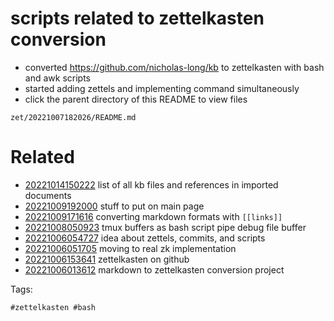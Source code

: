 # scripts related to zettelkasten conversion

- converted https://github.com/nicholas-long/kb to zettelkasten with bash and awk scripts
- started adding zettels and implementing command simultaneously
- click the parent directory of this README to view files

` zet/20221007182026/README.md `

# Related

- [20221014150222](/zet/20221014150222/README.md) list of all kb files and references in imported documents
- [20221009192000](/zet/20221009192000/README.md) stuff to put on main page
- [20221009171616](/zet/20221009171616/README.md) converting markdown formats with `[[links]]`
- [20221008050923](/zet/20221008050923/README.md) tmux buffers as bash script pipe debug file buffer
- [20221006054727](/zet/20221006054727/README.md) idea about zettels, commits, and scripts
- [20221006051705](/zet/20221006051705/README.md) moving to real zk implementation
- [20221006153641](/zet/20221006153641/README.md) zettelkasten on github
- [20221006013612](/zet/20221006013612/README.md) markdown to zettelkasten conversion project

Tags:

    #zettelkasten #bash
